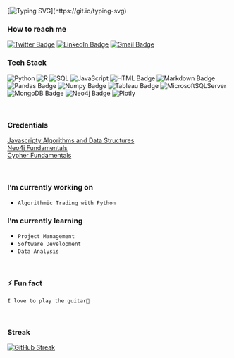 <!--
  Last Updated            Changes Made
  11-09-2022              Reduced header to 3
                          Change logo colors to 323330
                          Removed some icons from the headers
                          Added about heading, change position of how to reach me section
-->

<!-- [![Akin's GitHub Banner](assets/GitHubHeader_blue.jpeg)](https://www.linkedin.com/in/akinkunmi-mustapha-b866611a6/) -->

<!-- <div>
  <center>
    <img src="./assets/GitHubHeader_blue.gif"> </img>
  </center>
</div> -->

[![Typing SVG](https://readme-typing-svg.demolab.com?font=Fira+Code&size=35&duration=4050&pause=1000&color=3CA5AA&center=true&vCenter=true&multiline=true&width=1500&height=300&lines=Welcome+to+my+page.+I+am+a+Database+developer+at+Trane+Technologies%2C;with+a+degree+in+data+analytics.+Love+everything+tech%2C;+most+especially+artificial+intelligence+and+graph+networks.)](https://git.io/typing-svg)

<!-- Social Badges -->
### <b>How to reach me</b>
[![Twitter Badge](https://img.shields.io/badge/Twitter-323330?style=for-the-badge&logo=twitter&logoColor=white)](https://twitter.com/akin__m)
[![LinkedIn Badge](https://img.shields.io/badge/LinkedIn-323330?style=for-the-badge&logo=linkedin&logoColor=white)](https://www.linkedin.com/in/akinkunmi-mustapha-b866611a6/)
[![Gmail Badge](https://img.shields.io/badge/Gmail-323330?style=for-the-badge&logo=gmail&logoColor=white)](mailto:akinkunmimustapha1@gmail.com)
<br>

<!-- Skills -->
### <b>Tech Stack</b>
![Python](https://img.shields.io/badge/Python-323330?style=for-the-badge&logo=python&logoColor=white)
![R](https://img.shields.io/badge/R-323330?style=for-the-badge&logo=r&logoColor=white)
![SQL](https://img.shields.io/badge/SQL-323330?style=for-the-badge&logo=sql&logoColor=white)
![JavaScript](https://img.shields.io/badge/JavaScript-323330?style=for-the-badge&logo=javascript&logoColor=F7DF1E)
![HTML Badge](https://img.shields.io/badge/HTML-323330?style=for-the-badge&logo=html5&logoColor=white)
![Markdown Badge](https://img.shields.io/badge/Markdown-323330?style=for-the-badge&logo=markdown&logoColor=white)
![Pandas Badge](https://img.shields.io/badge/Pandas-323330?style=for-the-badge&logo=pandas&logoColor=white)
![Numpy Badge](https://img.shields.io/badge/Numpy-323330?style=for-the-badge&logo=numpy&logoColor=white)
![Tableau Badge](https://img.shields.io/badge/Tableau-323330?style=for-the-badge&logo=tableau&logoColor=white)
![MicrosoftSQLServer](https://img.shields.io/badge/Microsoft%20SQL%20Server-323330?style=for-the-badge&logo=microsoft%20sql%20server&logoColor=white)
![MongoDB Badge](https://img.shields.io/badge/MongoDB-323330?style=for-the-badge&logo=mongodb&logoColor=white)
![Neo4j Badge](https://img.shields.io/badge/Neo4j-323330?style=for-the-badge&logo=neo4j&logoColor=white&color=323330)
![Plotly](https://img.shields.io/badge/Plotly-323330.svg?style=for-the-badge&logo=plotly&logoColor=white)

<br>

### <b>Credentials</b>
<a href='https://freecodecamp.org/certification/kunmi/javascript-algorithms-and-data-structures'>Javascripty Algorithms and Data Structures</a>
<br>
<a href='https://graphacademy.neo4j.com/u/a8e74ff6-2081-4095-a80e-69ed59a5220c/neo4j-fundamentals/#.YkGijfEuZUc.link'>Neo4j Fundamentals</a>
<br>
<a href='https://graphacademy.neo4j.com/u/a8e74ff6-2081-4095-a80e-69ed59a5220c/cypher-fundamentals/#.YkGiuaUSH8o.link'>Cypher Fundamentals</a>

&nbsp;
&nbsp;
&nbsp;
&nbsp;
&nbsp;

### <b>I’m currently working on</b>
- `Algorithmic Trading with Python`


### <b>I’m currently learning</b>
- `Project Management`
- `Software Development`
- `Data Analysis`

&nbsp;

### <b>⚡ Fun fact</b>
`I love to play the guitar🎸`

&nbsp;
&nbsp;
&nbsp;
&nbsp;
&nbsp;


<!-- ### <b>Github Contributions</b>
![](https://github-readme-stats.vercel.app/api?username=OlamideMustapha&show_icons=true&theme=white)
![Anurag's GitHub stats](https://github-readme-stats.vercel.app/api?username=anuraghazra&show_icons=true&theme=radical) -->


### <b>Streak</b>
[![GitHub Streak](http://github-readme-streak-stats.herokuapp.com?user=OlamideMustapha&theme=windows-dark)](https://git.io/streak-stats)


<!-- ### <b>Language Usage</b>
![](https://github-readme-stats.vercel.app/api/top-langs/?username=OlamideMustapha&layout=compact) -->

<!--
**OlamideMustapha/OlamideMustapha** is a ✨ _special_ ✨ repository because its `README.md` (this file) appears on your GitHub profile.

Here are some ideas to get you started:

- 🔭 I’m currently working on ...
- 🌱 I’m currently learning ...
- 👯 I’m looking to collaborate on ...
- 🤔 I’m looking for help with ...
- 💬 Ask me about ...
- 📫 How to reach me: ...
- 😄 Pronouns: ...
- ⚡ Fun fact: ...
-->

